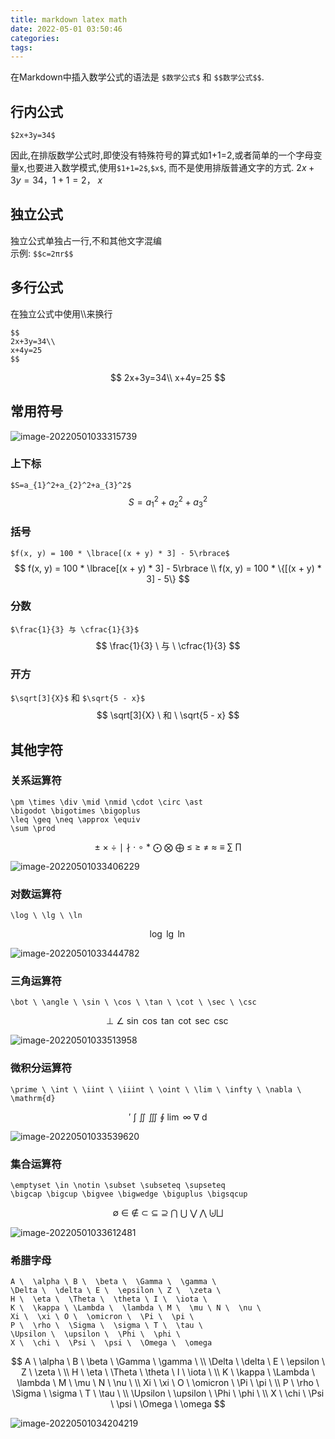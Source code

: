 ```yaml
---
title: markdown latex math
date: 2022-05-01 03:50:46
categories:
tags:
---
```


在Markdown中插入数学公式的语法是 `$数学公式$` 和 `$$数学公式$$`.

## 行内公式

`$2x+3y=34$`

因此,在排版数学公式时,即使没有特殊符号的算式如1+1=2,或者简单的一个字母变量x,也要进入数学模式,使用`$1+1=2$`,`$x$`, 而不是使用排版普通文字的方式. $2x+3y=34$，$1+1=2$， $x$

## 独立公式

独立公式单独占一行,不和其他文字混编  
示例: `$$c=2πr$$  `

## 多行公式

在独立公式中使用\\\\来换行  

```
$$   
2x+3y=34\\   
x+4y=25  
$$
```

$$
2x+3y=34\\   
x+4y=25
$$

## 常用符号

![image-20220501033315739](https://s2.loli.net/2022/05/01/D4PEZjCrWfO56oN.png)

### 上下标 

`$S=a_{1}^2+a_{2}^2+a_{3}^2$`
$$
S=a_{1}^2+a_{2}^2+a_{3}^2
$$

### 括号 

`$f(x, y) = 100 * \lbrace[(x + y) * 3] - 5\rbrace$`
$$
f(x, y) = 100 * \lbrace[(x + y) * 3] - 5\rbrace \\ 
f(x, y) = 100 * \{[(x + y) * 3] - 5\}
$$

### 分数

`$\frac{1}{3} 与 \cfrac{1}{3}$` 
$$
\frac{1}{3} \ 与 \ \cfrac{1}{3}
$$

### 开方

`$\sqrt[3]{X}$` 和 `$\sqrt{5 - x}$`
$$
\sqrt[3]{X} \ 和 \ \sqrt{5 - x}
$$

## 其他字符

### 关系运算符

```
\pm \times \div \mid \nmid \cdot \circ \ast
\bigodot \bigotimes \bigoplus
\leq \geq \neq \approx \equiv
\sum \prod
```


$$
\pm \ \times \ \div \ \mid \ \nmid \ \cdot \ \circ \ \ast \ \bigodot \ \bigotimes \ \bigoplus \ \leq \ \geq \ \neq \ \approx \ \equiv \ \sum \ \prod
$$

![image-20220501033406229](https://s2.loli.net/2022/05/01/NWYD3vPce9shnHX.png)

### 对数运算符

```
\log \ \lg \ \ln
```

$$
\log \ \lg \ \ln
$$

![image-20220501033444782](https://s2.loli.net/2022/05/01/YTgwi5HrFhKnxbR.png)

### 三角运算符

```
\bot \ \angle \ \sin \ \cos \ \tan \ \cot \ \sec \ \csc
```

$$
\bot \ \angle \ \sin \ \cos \ \tan \ \cot \ \sec \ \csc
$$

![image-20220501033513958](https://s2.loli.net/2022/05/01/vqOX2QVDKsc56xI.png)

### 微积分运算符

```
\prime \ \int \ \iint \ \iiint \ \oint \ \lim \ \infty \ \nabla \ \mathrm{d}
```

$$
\prime \ \int \ \iint \ \iiint \ \oint \ \lim \ \infty \ \nabla \ \mathrm{d}
$$

![image-20220501033539620](https://s2.loli.net/2022/05/01/cs216gjAeQZxnXq.png)

### 集合运算符

```
\emptyset \in \notin \subset \subseteq \supseteq
\bigcap \bigcup \bigvee \bigwedge \biguplus \bigsqcup
```

$$
\emptyset \ \in \ \notin \ \subset \ \subseteq \ \supseteq \ \bigcap \ \bigcup \ \bigvee \ \bigwedge \ \biguplus \bigsqcup
$$

![image-20220501033612481](https://s2.loli.net/2022/05/01/geXdC9TV7sk5Ij2.png)

### 希腊字母

```
A \  \alpha \ B \  \beta \  \Gamma \  \gamma \ 
\Delta \  \delta \ E \  \epsilon \ Z \  \zeta \ 
H \  \eta \  \Theta \  \theta \ I \  \iota \ 
K \  \kappa \ \Lambda \  \lambda \ M \  \mu \ N \  \nu \ 
Xi \  \xi \ O \  \omicron \  \Pi \  \pi \ 
P \  \rho \  \Sigma \  \sigma \ T \  \tau \  
\Upsilon \  \upsilon \  \Phi \  \phi \ 
X \  \chi \  \Psi \  \psi \  \Omega \  \omega
```


$$
A \  \alpha \ B \  \beta \  \Gamma \  \gamma \ \\
\Delta \  \delta \ E \  \epsilon \ Z \  \zeta \ \\
H \  \eta \  \Theta \  \theta \ I \  \iota \ \\
K \  \kappa \ \Lambda \  \lambda \ M \  \mu \ N \  \nu \ \\
Xi \  \xi \ O \  \omicron \  \Pi \  \pi \ \\
P \  \rho \  \Sigma \  \sigma \ T \  \tau \ \\
 \Upsilon \  \upsilon \  \Phi \  \phi \ \\
 X \  \chi \  \Psi \  \psi \  \Omega \  \omega
$$


![image-20220501034204219](https://s2.loli.net/2022/05/01/42K15g7sFchql3S.png)
